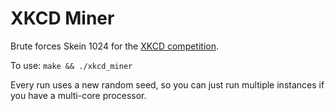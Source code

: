# XKCD Miner
Brute forces Skein 1024 for the [XKCD competition](http://almamater.xkcd.com/).

To use: `make && ./xkcd_miner`

Every run uses a new random seed, so you can just run multiple instances if you have a multi-core processor.
